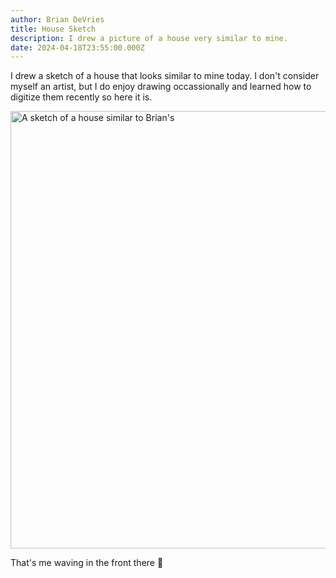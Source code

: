 ```yaml
---
author: Brian DeVries
title: House Sketch
description: I drew a picture of a house very similar to mine.
date: 2024-04-18T23:55:00.000Z
---
```

I drew a sketch of a house that looks similar to mine today. I don't consider myself an artist, but I do enjoy drawing occassionally and learned how to digitize them recently so here it is.

<img src="https://assets.vries.land/house-sketch.png" width="700" alt="A sketch of a house similar to Brian's" />

That's me waving in the front there 🙂
